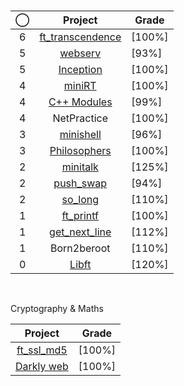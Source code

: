 #


<div align="center">

|◯|Project|Grade|
|:--:|:--:|--|
|6|[ft_transcendence](../../../42-transcendence)		|	[100%]|
|5|[webserv](../../../42-webserv)						|	[93%]|
|5|[Inception](../../../42-inception)					|	[100%]|
|4|[miniRT](../../../42-minirt)									|	[100%]|
|4|[C++ Modules](../../../42-cpp-modules)				|	[99%]|
|4|NetPractice										|	[100%]|
|3|[minishell](../../../42-minishell)					|	[96%]|
|3|[Philosophers](../../../42-philosophers)				|	[100%]|
|2|[minitalk](../../../42-minitalk)						|	[125%]|
|2|[push_swap](../../../42-push-swap)					|	[94%]|
|2|[so_long](../../../42-so-long)						|	[110%]|
|1|[ft_printf](../../../42-printf)						|	[100%]|
|1|[get_next_line](../../../42-get-next-line)			|	[112%]|
|1|Born2beroot  								|	[110%]|
|0|[Libft](../../../42-libft)							|	[120%]|
  
</div>
<br/>
<div style="display: flex; justify-content: space-between;">
<div>
  
<p> Cryptography & Maths </p>

|Project|Grade|
|:--:|--|
|[ft_ssl_md5](../../../ft_ssl_md5)|[100%]|
|[Darkly web](../../../Darkly )|[100%]|
</div>
</div>
